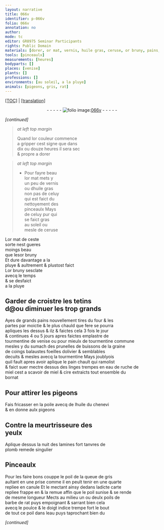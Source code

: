 ```yaml
---
layout: narrative
title: 066v
identifier: p-066v
folio: 066v
annotation: no
author:
mode: tc
editor: GR8975 Seminar Participants
rights: Public Domain
materials: [dorer, or mat, vernis, huile gras, ceruse, or bruny, pains, tourmentine de venise, tourmentine commune, sumach, prunelles, graine de coings, balaustes, foeilles dolivier, tourmentine, pain, eau de ruche de miel, miel, cire, huile, chenevi, plomb, poil de la queue de gris, poil, poils de barbe de rat, eau]
tools: [pinceaulx]
measurements: [heures]
bodyparts: []
places: [venise]
plants: []
professions: []
environments: [au soleil, a la pluye]
animals: [pigeons, gris, rat]
---
```


<p><a href="{{ site.baseurl }}/diplomatic/">[TOC]</a> | <a href="{{ site.baseurl }}/texts/p-066v_tl/" target="_blank">[translation]</a></p><div class="folio" align="center">- - - - - <a href="http://gallica.bnf.fr/ark:/12148/btv1b10500001g/f138.image" target="_blank"><img src="https://cu-mkp.github.io/2017-workshop-edition/assets/photo-icon.png" alt="folio image: " style="display:inline-block; margin-bottom:-3px;"/>066v</a> - - - - - </div>  
 
*[continued]*
  
> *at left top margin*
> 
> 
>   Quand lor couleur commence<br/> a gripper cest signe que dans<br/> dix ou douze <span class="ms"><span class="tmp">heures</span></span> il sera sec<br/> & propre a <span class="m">dorer</span>
 
> *at left top margin*
> 
> 
>   * Pour fayre beau<br/> l<span class="m">or mat</span> mets y<br/> un peu de <span class="m">vernis</span><br/> ou d<span class="m">huile gras</span><br/> non pas de celuy<br/> qui est faict du<br/> nettoyement des<br/> <span class="tl">pinceaulx</span> Mays<br/> de celuy pur qui<br/> se faict gras<br/> <span class="env">au soleil </span> ou<br/> mesle de <span class="m">ceruse</span>
 
L<span class="m">or mat</span> de ceste<br/> sorte nest gueres<br/> moings beau<br/> que l<span class="del">es</span><span class="add"><span class="m">or bruny</span></span><br/> Et dure davantage <span class="env">a la<br/> pluye</span> & aultrement & plustost faict<br/> L<span class="m">or bruny</span> sesclate<br/> <span class="tmp">avecq le temps</span><br/> & se desfaict<br/> <span class="env">a la pluye</span><br/>
 
 
  

## Garder de croistre les tetins<br/> <span class="del">d</span>@<span class="add">ou diminuer les trop grands</span>

 
Ayes de grands <span class="m">pains</span> nouvellement tires du four & les<br/> partes par moictie & le plus chauld que fere se pourra<br/> apliques les dessus <span class="del">& ilz</span> & faictes cela 3 fois le jour<br/> & continues 4 ou 5 jours apres faictes emplastre de<br/> <span class="m">tourmentine de <span class="pl">venise</span></span> ou pour mieulx de <span class="m">tourmentine commune</span><br/> mesles y du <span class="m">sumach</span> des <span class="m">prunelles</span> de buissons de la <span class="m">graine<br/> de coings</span> <span class="m">balaustes</span> <span class="m">foeilles dolivier</span> & semblables<br/> decuits & mesles avecq la <span class="m">tourmentine</span> Mays joublyois<br/> quil fault apres avoir aplique le <span class="m">pain</span> chault qui ramolist<br/> & faict suer mectre dessus des linges trempes en <span class="m">eau de ruche de<br/> miel</span> cest a scavoir de <span class="m">miel</span> & <span class="m">cire</span> extraicts tout ensemble du<br/> bornat
 
 
  

## Pour attirer les <span class="al">pigeons</span>

 
Fais fricasser en la poile avecq de l<span class="m">huile</span> du <span class="m">chenevi</span><br/> & en donne aulx <span class="al">pigeons</span>
<br/> 
 
  

## Contre la meurtrisseure des<br/> yeulx

 
Aplique dessus la nuit des lamines fort tanvres de<br/> <span class="m">plomb</span> remede singulier
 
 
  

## Pinceaulx

 
Pour les faire bons couppe le <span class="m">poil de la queue de <span class="al">gris</span></span><br/> aultant en une prise comme il en peult tenir en une quarte<br/> repliee en canule Et le mectant ainsy dedans ladicte carte<br/> repliee frappe <span class="add">en</span> & <span class="add">la</span> remue affin que le <span class="m">poil</span> sunise & se rende<br/> de mesme longueur Mects au milieu un ou deulx <span class="m">poils de<br/> barbe de <span class="al">rat</span></span> puys empoignant & sarrant bien cela<br/> avecq le poulce & le doigt indice trempe fort le bout<br/> de tout ce <span class="m">poil</span> dans l<span class="m">eau</span> puys taprochant bien du<br/> 
 
*[continued]*
 
